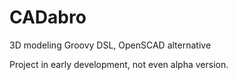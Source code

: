 # CADabro
3D modeling Groovy DSL, OpenSCAD alternative

Project in early development, not even alpha version.
